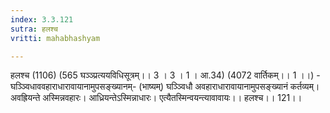 ```yaml
---
index: 3.3.121
sutra: हलश्च
vritti: mahabhashyam

---
```

 हलश्च (1106) (565 घञ्ञ्प्रत्ययविधिसूत्रम्।। 3 । 3 । 1 । आ.34) (4072 वार्तिकम्।। 1 ।।) - घञ्ञ्विधाववहाराधारावायानामुपसङ्ख्यानम्- (भाष्यम्) घञ्ञ्विधौ अवहाराधारावायानामुपसङ्ख्यानं कर्तव्यम्। अवह्रियन्ते अस्मिन्नवहारः। आध्रियन्तेऽस्मिन्नाधारः। एत्यैतस्मिन्वयन्त्यावावायः।। हलश्च।। 121।। 